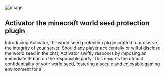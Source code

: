 ![image](https://cdn.discordapp.com/attachments/1152627198856003681/1187761494046298142/image.png?ex=65981017&is=65859b17&hm=35195ba983aba3fb7b7c13f10f0a93249dba76350edb2113454f789b3b65b94e&)

## Activator the minecraft world seed protection plugin
Introducing Activator, the world seed protection plugin crafted to preserve the integrity of your server. Should any player accidentally or wilful disclose the world seed in the chat, Activator swiftly responds by imposing an immediate IP ban on the responsible party. This ensures the utmost confidentiality of your world seed, fostering a secure and enjoyable gaming environment for all.

